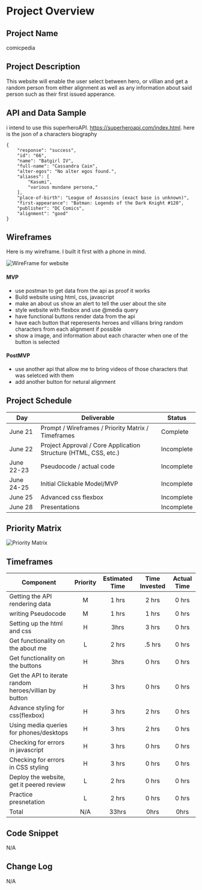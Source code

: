 # Project Overview

## Project Name

comicpedia

## Project Description

This website will enable the user select between hero, or villian  and get a random person from either alignment as well as any information about said person such as their first issued apperance.

## API and Data Sample


i intend to use this superheroAPI. https://superheroapi.com/index.html. here is the json of a characters biography 
```
{
    "response": "success",
    "id": "66",
    "name": "Batgirl IV",
    "full-name": "Cassandra Cain",
    "alter-egos": "No alter egos found.",
    "aliases": [
        "Kasumi",
        "various mundane persona,"
    ],
    "place-of-birth": "League of Assassins (exact base is unknown)",
    "first-appearance": "Batman: Legends of the Dark Knight #120",
    "publisher": "DC Comics",
    "alignment": "good"
}
```
## Wireframes
Here is my wireframe. I built it first with a phone in mind.

![WireFrame for website](https://i.imgur.com/nRaLZOD.png " its wireframe of the website built for phone")




#### MVP 

- use postman to get data from the api as proof it works
- Build website using html, css, javascript
- make an about us show an alert to tell the user about the site
- style website with flexbox and use @media query 
- have  functional buttons render data from the api
- have each button that reperesents heroes and villians bring random characters from each alignment if possible
- show a image, and information about each character when one of the button is selected

#### PostMVP  

- use another api that allow me to bring videos of those characters that was seletced with them
- add another button for netural alignment

## Project Schedule



|  Day | Deliverable | Status
|---|---| ---|
|June 21| Prompt / Wireframes / Priority Matrix / Timeframes | Complete
|June 22| Project Approval / Core Application Structure (HTML, CSS, etc.) | Incomplete
|June 22-23| Pseudocode / actual code | Incomplete
|June 24-25| Initial Clickable Model/MVP| Incomplete
|June 25| Advanced css flexbox | Incomplete
|June 28| Presentations | Incomplete

## Priority Matrix



![Priority Matrix](https://i.imgur.com/da1eJFp.png)





## Timeframes


| Component | Priority | Estimated Time | Time Invested | Actual Time |
| --- | :---: |  :---: | :---: | :---: |
| Getting the API rendering data | M | 1 hrs| 2 hrs | 0 hrs |
| writing Pseudocode | M| 1 hrs| 1 hrs | 0 hrs |
| Setting up the html and css | H | 3hrs| 3 hrs | 0 hrs |
| Get functionality on the about me | L | 2 hrs| .5 hrs | 0 hrs |
| Get functionality on the buttons | H | 3hrs| 0 hrs | 0 hrs |
| Get the API to iterate random heroes/villian by button | H| 3 hrs| 0 hrs | 0 hrs |
| Advance styling for css(flexbox) | H | 3 hrs| 2 hrs | 0 hrs |
| Using media queries for phones/desktops | H | 3 hrs| 2 hrs | 0 hrs |
| Checking for errors in javascript | H | 3 hrs| 0 hrs | 0 hrs |
| Checking for errors in CSS styling | H | 3 hrs| 0 hrs | 0 hrs |
| Deploy the website, get it peered review | L | 2 hrs| 0 hrs | 0 hrs |
| Practice presnetation | L | 2 hrs| 0 hrs | 0 hrs |
| Total | N/A | 33hrs| 0hrs | 0hrs |


## Code Snippet

N/A


## Change Log
N/A
